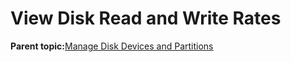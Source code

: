 <!--
SPDX-FileCopyrightText: 2023,2024 Oracle and/or its affiliates.
SPDX-License-Identifier: CC-BY-SA-4.0
-->
# View Disk Read and Write Rates

**Parent topic:**[Manage Disk Devices and Partitions](../topics/cockpit-partition.md)

